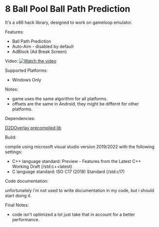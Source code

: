 # 8 Ball Pool Ball Path Prediction
It's a x86 hack library, designed to work on gameloop emulator.

Features:
- Ball Path Prediction
- Auto-Aim - disabled by default
- AdBlock (Ad Break Screen)

Video: [![Watch the video](https://img.youtube.com/vi/7-cKs1hOfdE/maxresdefault.jpg)](https://youtu.be/7-cKs1hOfdE)

Supported Platforms:

- Windows Only

Notes:
- game uses the same algorithm for all platforms.
- offsets are the same in Android, they might be differnt for other platforms.

Dependencies:

[D2DOverlay precompiled lib](https://github.com/coltonon/D2DOverlay)

Build:

compile using microsoft visual studio version 2019/2022 with the following settings:

- C++ language standard: Preview - Features from the Latest C++ Working Draft (/std:c++latest)
- C language standard: ISO C17 (2018) Standard (/std:c17)

Code documentation:

unfortunately i'm not used to write documentation in my code, but i should start doing it.   

Final Notes:

- code isn't optimized a lot just take that in account for a better performance.